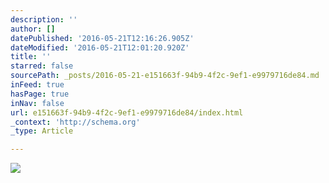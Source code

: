 ```yaml
---
description: ''
author: []
datePublished: '2016-05-21T12:16:26.905Z'
dateModified: '2016-05-21T12:01:20.920Z'
title: ''
starred: false
sourcePath: _posts/2016-05-21-e151663f-94b9-4f2c-9ef1-e9979716de84.md
inFeed: true
hasPage: true
inNav: false
url: e151663f-94b9-4f2c-9ef1-e9979716de84/index.html
_context: 'http://schema.org'
_type: Article

---
```

![](https://the-grid-user-content.s3-us-west-2.amazonaws.com/84d8fb14-b7e6-4ef3-9d5d-1b6802853739.jpg)
